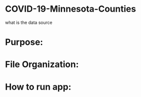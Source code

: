 # COVID-19-Minnesota-Counties
what is the data source

# Purpose:

# File Organization:

# How to run app:
